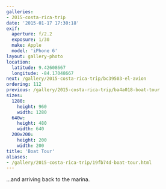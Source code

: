 ```yaml
---
galleries:
- 2015-costa-rica-trip
date: '2015-01-17 17:30:18'
exif:
  aperture: f/2.2
  exposure: 1/30
  make: Apple
  model: 'iPhone 6'
layout: gallery-photo
location:
  latitude: 9.42608667
  longitude: -84.17048667
next: /gallery/2015-costa-rica-trip/bc39503-el-avion
ordering: 112
previous: /gallery/2015-costa-rica-trip/ba4a018-boat-tour
sizes:
  1280:
    height: 960
    width: 1280
  640w:
    height: 480
    width: 640
  200x200:
    height: 200
    width: 200
title: 'Boat Tour'
aliases:
- /gallery/2015-costa-rica-trip/19fb74d-boat-tour.html
---
```


...and arriving back to the marina.

